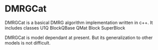 # DMRGCat 
DMRGCat is a basical DMRG algorithm implementation written in c++.
It includes classes
  U1Q
  BlockQBase
  QMat
  Block
  SuperBlock
  
DMRGCat is model dependant at present. But its generalization to other models is not difficult.
